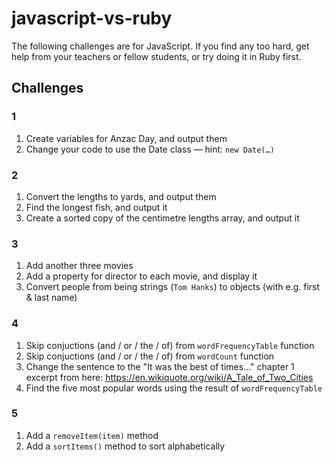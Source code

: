 # javascript-vs-ruby

The following challenges are for JavaScript. If you find any too hard, get help from your teachers or fellow students, or try doing it in Ruby first.

## Challenges

### 1

1. Create variables for Anzac Day, and output them
2. Change your code to use the Date class — hint: `new Date(…)`

### 2

1. Convert the lengths to yards, and output them
2. Find the longest fish, and output it
3. Create a sorted copy of the centimetre lengths array, and output it

### 3

1. Add another three movies
2. Add a property for director to each movie, and display it
3. Convert people from being strings (`Tom Hanks`) to objects (with e.g. first & last name)

### 4

1. Skip conjuctions (and / or / the / of) from `wordFrequencyTable` function
2. Skip conjuctions (and / or / the / of) from `wordCount` function
3. Change the sentence to the "It was the best of times…" chapter 1 excerpt from here: https://en.wikiquote.org/wiki/A_Tale_of_Two_Cities
4. Find the five most popular words using the result of `wordFrequencyTable`

### 5

1. Add a `removeItem(item)` method
2. Add a `sortItems()` method to sort alphabetically

